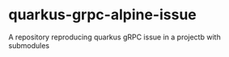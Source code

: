 # quarkus-grpc-alpine-issue
A repository reproducing quarkus gRPC issue in a projectb with submodules
